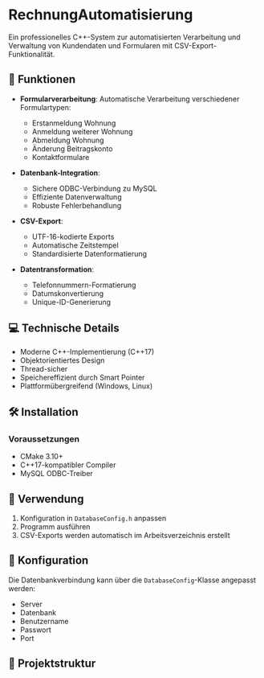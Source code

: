 # RechnungAutomatisierung

Ein professionelles C++-System zur automatisierten Verarbeitung und Verwaltung von Kundendaten und Formularen mit CSV-Export-Funktionalität.

## 🚀 Funktionen

- **Formularverarbeitung**: Automatische Verarbeitung verschiedener Formulartypen:
  - Erstanmeldung Wohnung
  - Anmeldung weiterer Wohnung
  - Abmeldung Wohnung
  - Änderung Beitragskonto
  - Kontaktformulare

- **Datenbank-Integration**: 
  - Sichere ODBC-Verbindung zu MySQL
  - Effiziente Datenverwaltung
  - Robuste Fehlerbehandlung

- **CSV-Export**:
  - UTF-16-kodierte Exports
  - Automatische Zeitstempel
  - Standardisierte Datenformatierung

- **Datentransformation**:
  - Telefonnummern-Formatierung
  - Datumskonvertierung
  - Unique-ID-Generierung

## 💻 Technische Details

- Moderne C++-Implementierung (C++17)
- Objektorientiertes Design
- Thread-sicher
- Speichereffizient durch Smart Pointer
- Plattformübergreifend (Windows, Linux)

## 🛠️ Installation

### Voraussetzungen
- CMake 3.10+
- C++17-kompatibler Compiler
- MySQL ODBC-Treiber


## 📖 Verwendung

1. Konfiguration in `DatabaseConfig.h` anpassen
2. Programm ausführen
3. CSV-Exports werden automatisch im Arbeitsverzeichnis erstellt

## 🔧 Konfiguration

Die Datenbankverbindung kann über die `DatabaseConfig`-Klasse angepasst werden:
- Server
- Datenbank
- Benutzername
- Passwort
- Port

## 📁 Projektstruktur
